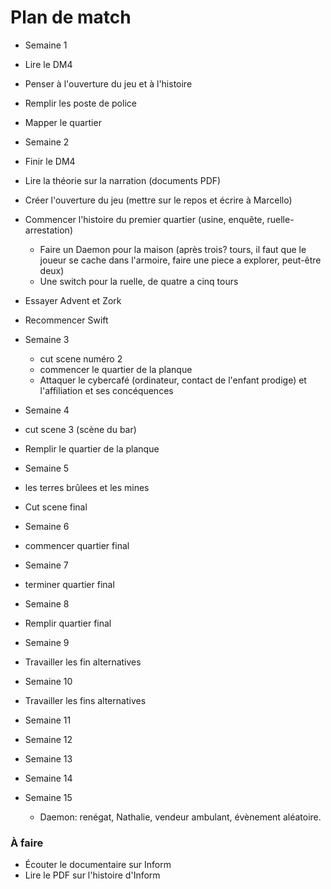 # Plan de match

- Semaine 1
 - Lire le DM4
  - Penser à l'ouverture du jeu et à l'histoire
  - Remplir les poste de police
  - Mapper le quartier


- Semaine 2
 - Finir le DM4
 - Lire la théorie sur la narration (documents PDF)
 - Créer l'ouverture du jeu (mettre sur le repos et écrire à Marcello)
 - Commencer l'histoire du premier quartier (usine, enquête, ruelle-arrestation)
     - Faire un Daemon pour la maison (après trois? tours, il faut que le joueur se cache dans l'armoire, faire une piece a explorer, peut-être deux)
     - Une switch pour la ruelle, de quatre a cinq tours

 - Essayer Advent et Zork
 - Recommencer Swift

- Semaine 3
  - cut scene numéro 2
  - commencer le quartier de la planque
  - Attaquer le cybercafé (ordinateur, contact de l'enfant prodige) et l'affiliation et ses concéquences


- Semaine 4
 - cut scene 3 (scène du bar)
 - Remplir le quartier de la planque

- Semaine 5
 - les terres brûlees et les mines
 - Cut scene final

- Semaine 6
 - commencer quartier final

- Semaine 7
 - terminer quartier final

- Semaine 8
 - Remplir quartier final

- Semaine 9
 - Travailler les fin alternatives

- Semaine 10
 - Travailler les fins alternatives

- Semaine 11

- Semaine 12

- Semaine 13

- Semaine 14

- Semaine 15
  - Daemon: renégat, Nathalie, vendeur ambulant, évènement aléatoire.

### À faire

- Écouter le documentaire sur Inform
- Lire le PDF sur l'histoire d'Inform
